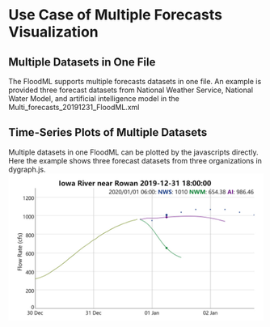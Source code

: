 # Use Case of Multiple Forecasts Visualization

## Multiple Datasets in One File
The FloodML supports multiple forecasts datasets in one file. An example is provided three forecast datasets from National Weather Service, National Water Model, and artificial intelligence model in the Multi_forecasts_20191231_FloodML.xml

## Time-Series Plots of Multiple Datasets
Multiple datasets in one FloodML can be plotted by the javascripts directly. Here the example shows three forecast datasets from three organizations in dygraph.js.
![vis2](/use_cases/use_case_4_multiple_forecasts/vis_multiple_forecasts.jpg)
